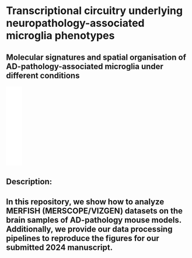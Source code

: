 # Transcriptional circuitry underlying neuropathology-associated microglia phenotypes 
## Molecular signatures and spatial organisation of AD-pathology-associated microglia under different conditions
![Spatial Logo](images/logo_1-02.png)
## Description:
## In this repository, we show how to analyze MERFISH (MERSCOPE/VIZGEN) datasets on  the brain samples of AD-pathology mouse models. Additionally, we provide our data processing pipelines to reproduce the figures for our submitted 2024 manuscript.
